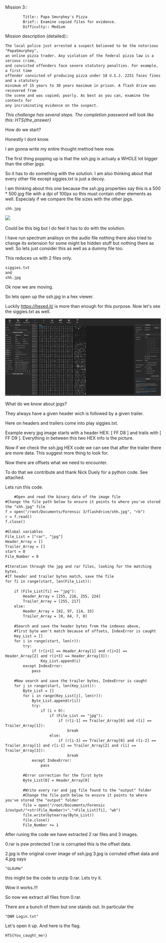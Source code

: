  Mission 3::
        
        	Title:: Papa Smurphey's Pizza
            Brief:: Examine copied files for evidence.
            Difficulty:: Medium

Mission description (detailed)::

	The local police just arrested a suspect believed to be the notorious "PapaSmurphey", 
    an online pizza trader. Any violation of the federal pizza law is a serious crime, 
    and convicted offenders face severe statutory penalties. For example, a first time 
    offender convicted of producing pizza under 18 U.S.J. 2251 faces fines and a statutory 
    minimum of 15 years to 30 years maximum in prison. A flash drive was recovered from 
    the scene and was copied; poorly. As best as you can, examine the contents for 
    any incriminating evidence on the suspect.

*This challenge has several steps. 
The completion password will look like this: HTS{the_answer}*

How do we start?
	
Honestly I dont know. 

I am gonna write my entire thought method here now. 

The first thing popping up is that the ssh.jpg is actualy a WHOLE lot bigger than the other jpgs. 

So it has to do something with the solution. 
I am also thinking about that every other file except siggies.txt is just a decoy.

I am thinking about this one because the ssh.jpg properties say this is a 500 * 500 jpg file with a dpi of 100px so this must contain other elements as well. Especialy if we compare the file sizes with the other jpgs. 

	shh.jpg
<img src="https://github.com/norbert-dev/Hack_This_Site/blob/main/Forensic%20Missions/Mission%203/shh.jpg">

Could be this big but I do feel it has to do with the solution.

I have run spectrum analisys on the audio file nothing there also tried to change its extension for some might be hidden stuff but nothing there as well. So lets just consider this as well as a dummy file too.
    
This reduces us with 2 files only.

    siggies.txt
    and
    shh.jpg

Ok now we are moving. 

So lets open up the ssh.jpg in a hex viewer. 

Luckily https://hexed.it/ is more than enough for this purpose. 
Now let's see the siggies.txt as well. 

<img src="https://github.com/norbert-dev/Hack_This_Site/blob/main/Forensic%20Missions/Mission%203/shh_hex_view.jpg">

What do we know about jpgs? 

They always have a given header wich is followed by a given trailer.

Here on headers and trailers come into play siggies.txt. 
    
Example every jpg image starts with a header HEX: [ FF D8 ] and trails with [ FF D9 ]. 
Everything in between this two HEX info is the picture. 

Now if we check the ssh.jpg HEX code we can see that after the trailer there are more data. 
This suggest more thing to look for. 

Now there are offsets what we need to encounter.

To do that we contribute and thank Nick Duely for a python code. See attached.

Lets run this code.
    
```
    #Open and read the binary data of the image file
#Change the file path below to ensure it points to where you've stored the "shh.jpg" file
f = open("/root/Documents/Forensic 3/flashdrive/shh.jpg", "rb")
r = f.read()
f.close()

#Global variables
File_List = ["rar", "jpg"]
Header_Array = []
Trailer_Array = []
start = 0
File_Number = 0

#Iteration through the jpg and rar files, looking for the matching bytes.
#If header and trailer bytes match, save the file
for fi in range(start, len(File_List)):

    if (File_List[fi] == "jpg"):
        Header_Array = [255, 216, 255, 224]
        Trailer_Array = [255, 217]
    else:
        Header_Array = [82, 97, 114, 33]
        Trailer_Array = [0, 64, 7, 0]

    #Search and save the header bytes from the indexes above,
    #first byte won't match because of offsets, IndexError is caught
    Key_List = []
    for i in range(start, len(r)):
        try:
            if (r[i+1] == Header_Array[1] and r[i+2] == Header_Array[2] and r[i+3] == Header_Array[3]):
                Key_List.append(i)
        except IndexError:
            pass

    #Now search and save the trailer bytes, IndexError is caught
    for j in range(start, len(Key_List)):
        Byte_List = []
        for i in range(Key_List[j], len(r)):
            Byte_List.append(r[i])
            try:
                if (i > 0):
                    if (File_List == "jpg"):
                        if (r[i-1] == Trailer_Array[0] and r[i] == Trailer_Array[1]):
                            break
                    else:
                        if (r[i-3] == Trailer_Array[0] and r[i-2] == Trailer_Array[1] and r[i-1] == Trailer_Array[2] and r[i] == Trailer_Array[3]):
                            break
            except IndexError:
                pass

        #Error correction for the first byte
        Byte_List[0] = Header_Array[0]

        #Write every rar and jpg file found to the "output" folder
        #Change the file path below to ensure it points to where you've stored the "output" folder
        file = open("/root/Documents/Forensic 3/output/"+str(File_Number)+"."+File_List[fi], "wb")
        file.write(bytearray(Byte_List))
        file.close()
        File_Number += 1
```
    
After runing the code we have extracted 2 rar files and 3 images.

0.rar is psw protected 1.rar is corrupted this is the offset data.

2.jpg is the original cover image of ssh.jpg 3.jpg is corruted offset data and 4.jpg says 

    "GL0zMe" 
    
this might be the code to unzip 0.rar. Lets try it. 


Wow it works.!!!


So now we extract all files from 0.rar.

There are a bunch of them but one stands out. In particular the 

    "DNM Login.txt"

Let's open it up. 
And here is the flag.

    HTS{You_caught_me!}
